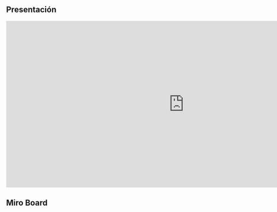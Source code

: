
## Presentación

<iframe src="https://docs.google.com/presentation/d/e/2PACX-1vRbXBoZVTThiXDqx18sCW9sX8gyKd7rudLpw0l5OaFNGfvjSOwEMwciVP7SEke1xe_er3Z0mx6t8yPl/embed?start=false&loop=false&delayms=3000" frameborder="0" width="960" height="450" allowfullscreen="true" mozallowfullscreen="true" webkitallowfullscreen="true"></iframe>

## Miro Board
